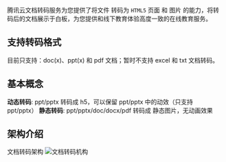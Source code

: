 
腾讯云文档转码服务为您提供了将文件 转码为 `HTML5` 页面 和 图片 的能力，将转码后的文档展示于白板，为您提供和线下教育体验高度一致的在线教育服务。

## 支持转码格式
目前只支持：doc(x)、ppt(x) 和 pdf 文档；暂时不支持 excel 和 txt 文档转码。

## 基本概念
**动态转码**: ppt/pptx 转码成 h5，可以保留 ppt/pptx 中的动效（只支持 ppt/pptx）
**静态转码**: ppt/pptx/doc/docx/pdf 转码成 静态图片，无动画效果

## 架构介绍

文档转码架构
![文档转码机构](https://main.qcloudimg.com/raw/d515a8d4691cd2b9b4083c8d8d806d42.jpg)
